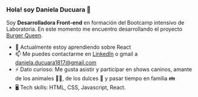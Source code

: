 ### Hola! soy Daniela Ducuara 👋

Soy **Desarrolladora Front-end** en formación del Bootcamp intensivo de Laboratoria. En este momento me encuentro desarrollando el proyecto [Burger Queen](https://github.com/Daniela1421/BOG004-burger-queen-api-client).

- 🌱 Actualmente estoy aprendiendo sobre React
- 📫 Me puedes contactarme en [LinkedIn](www.linkedin.com/in/daniela-ducuara) o gmail a daniela.ducuara1817@gmail.com
- ⚡ Dato curioso: Me gusta asistir y participar en shows caninos, amante de los animales 🐶🐱, de los dulces 🍬 y pasar tiempo en familia 👪
- 🖥️ Tech skills: HTML, CSS, Javascript, React.





